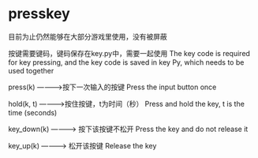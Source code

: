 # presskey

目前为止仍然能够在大部分游戏里使用，没有被屏蔽


按键需要键码，键码保存在key.py中，需要一起使用
The key code is required for key pressing, and the key code is saved in key Py, which needs to be used together

press(k) ————>按下一次输入的按键
Press the input button once

hold(k, t) ————>按住按键，t为时间（秒）
Press and hold the key, t is the time (seconds)

key_down(k) ————> 按下该按键不松开
Press the key and do not release it

key_up(k) ————> 松开该按键
Release the key

